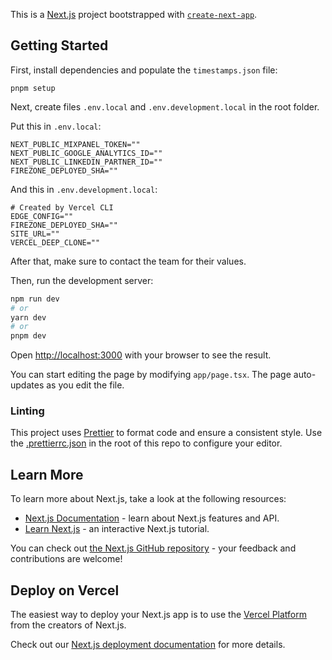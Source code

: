 This is a [Next.js](https://nextjs.org) project bootstrapped with
[`create-next-app`](https://github.com/vercel/next.js/tree/canary/packages/create-next-app).

## Getting Started

First, install dependencies and populate the `timestamps.json` file:

```
pnpm setup
```

Next, create files `.env.local` and `.env.development.local` in the root folder. 

Put this in `.env.local`:

```
NEXT_PUBLIC_MIXPANEL_TOKEN=""
NEXT_PUBLIC_GOOGLE_ANALYTICS_ID=""
NEXT_PUBLIC_LINKEDIN_PARTNER_ID=""
FIREZONE_DEPLOYED_SHA=""
```

And this in `.env.development.local`:

```
# Created by Vercel CLI
EDGE_CONFIG=""
FIREZONE_DEPLOYED_SHA=""
SITE_URL=""
VERCEL_DEEP_CLONE=""
```

After that, make sure to contact the team for their values.


Then, run the development server:

```bash
npm run dev
# or
yarn dev
# or
pnpm dev
```

Open [http://localhost:3000](http://localhost:3000) with your browser to see the
result.

You can start editing the page by modifying `app/page.tsx`. The page
auto-updates as you edit the file.

### Linting

This project uses [Prettier](https://prettier.io/) to format code and ensure a
consistent style. Use the [.prettierrc.json](../.prettierrc.json) in the root of
this repo to configure your editor.

## Learn More

To learn more about Next.js, take a look at the following resources:

- [Next.js Documentation](https://nextjs.org/docs) - learn about Next.js
  features and API.
- [Learn Next.js](https://nextjs.org/learn) - an interactive Next.js tutorial.

You can check out
[the Next.js GitHub repository](https://github.com/vercel/next.js) - your
feedback and contributions are welcome!

## Deploy on Vercel

The easiest way to deploy your Next.js app is to use the
[Vercel Platform](https://vercel.com/new?utm_medium=default-template&filter=next.js&utm_source=create-next-app&utm_campaign=create-next-app-readme)
from the creators of Next.js.

Check out our
[Next.js deployment documentation](https://nextjs.org/docs/deployment) for more
details.

